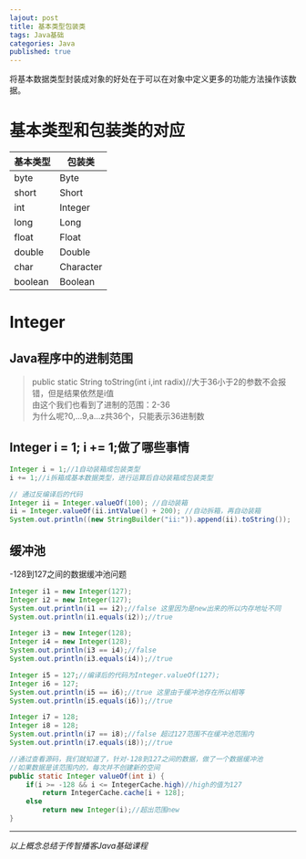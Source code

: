 ```yaml
---  
lajout: post  
title: 基本类型包装类  
tags: Java基础  
categories: Java  
published: true  
---  
```


将基本数据类型封装成对象的好处在于可以在对象中定义更多的功能方法操作该数据。

# 基本类型和包装类的对应

| 基本类型 |  包装类   |
|----------|-----------|
| byte     | Byte      |
| short    | Short     |
| int      | Integer   |
| long     | Long      |
| float    | Float     |
| double   | Double    |
| char     | Character |
| boolean  | Boolean   |

# Integer

## Java程序中的进制范围

> public static String toString(int i,int radix)//大于36小于2的参数不会报错，但是结果依然是i值  
> 由这个我们也看到了进制的范围：2-36  
> 为什么呢?0,...9,a...z共36个，只能表示36进制数  

## Integer i = 1; i += 1;做了哪些事情

```java
Integer i = 1;//1自动装箱成包装类型
i += 1;//i拆箱成基本数据类型，进行运算后自动装箱成包装类型

// 通过反编译后的代码
Integer ii = Integer.valueOf(100); //自动装箱
ii = Integer.valueOf(ii.intValue() + 200); //自动拆箱，再自动装箱
System.out.println((new StringBuilder("ii:")).append(ii).toString());
```

## 缓冲池

-128到127之间的数据缓冲池问题

```java
Integer i1 = new Integer(127);
Integer i2 = new Integer(127);
System.out.println(i1 == i2);//false 这里因为是new出来的所以内存地址不同
System.out.println(i1.equals(i2));//true

Integer i3 = new Integer(128);
Integer i4 = new Integer(128);
System.out.println(i3 == i4);//false
System.out.println(i3.equals(i4));//true

Integer i5 = 127;//编译后的代码为Integer.valueOf(127);
Integer i6 = 127;
System.out.println(i5 == i6);//true 这里由于缓冲池存在所以相等
System.out.println(i5.equals(i6));//true

Integer i7 = 128;
Integer i8 = 128;
System.out.println(i7 == i8);//false 超过127范围不在缓冲池范围内
System.out.println(i7.equals(i8));//true

//通过查看源码，我们就知道了，针对-128到127之间的数据，做了一个数据缓冲池
//如果数据是该范围内的，每次并不创建新的空间
public static Integer valueOf(int i) {
    if(i >= -128 && i <= IntegerCache.high)//high的值为127
        return IntegerCache.cache[i + 128];
    else
        return new Integer(i);//超出范围new
}
```

----------

*以上概念总结于传智播客Java基础课程*